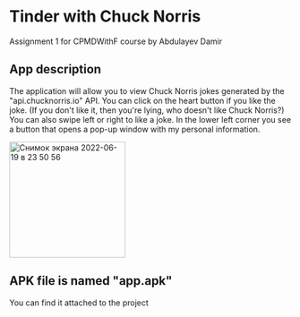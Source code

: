 # Tinder with Chuck Norris

Assignment 1 for CPMDWithF course by Abdulayev Damir

## App description

The application will allow you to view Chuck Norris jokes generated by the "api.chucknorris.io" API. You can click on the heart button if you like the joke. (If you don't like it, then you're lying, who doesn't like Chuck Norris?) You can also swipe left or right to like a joke. In the lower left corner you see a button that opens a pop-up window with my personal information.

<img width="207" alt="Снимок экрана 2022-06-19 в 23 50 56" src="https://user-images.githubusercontent.com/70011787/174499928-e0b54329-8323-4201-9925-6ca48a477af5.png">


## APK file is named "app.apk"

You can find it attached to the project
